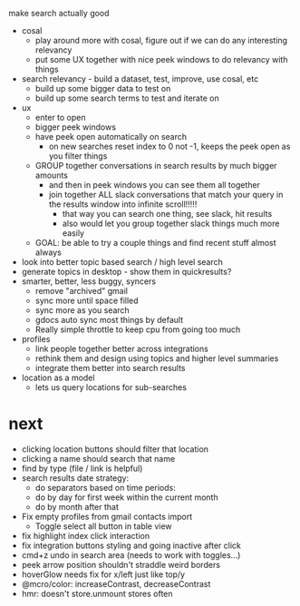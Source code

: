 make search actually good

- cosal
  - play around more with cosal, figure out if we can do any interesting relevancy
  - put some UX together with nice peek windows to do relevancy with things
- search relevancy - build a dataset, test, improve, use cosal, etc
  - build up some bigger data to test on
  - build up some search terms to test and iterate on
- ux
  - enter to open
  - bigger peek windows
  - have peek open automatically on search
    - on new searches reset index to 0 not -1, keeps the peek open as you filter things
  - GROUP together conversations in search results by much bigger amounts
    - and then in peek windows you can see them all together
    - join together ALL slack conversations that match your query in the results window into infinite scroll!!!!!
      - that way you can search one thing, see slack, hit results
      - also would let you group together slack things much more easily
  - GOAL: be able to try a couple things and find recent stuff almost always
- look into better topic based search / high level search
- generate topics in desktop - show them in quickresults?
- smarter, better, less buggy, syncers
  - remove "archived" gmail
  - sync more until space filled
  - sync more as you search
  - gdocs auto sync most things by default
  - Really simple throttle to keep cpu from going too much
- profiles
  - link people together better across integrations
  - rethink them and design using topics and higher level summaries
  - integrate them better into search results
- location as a model
  - lets us query locations for sub-searches

# next

- clicking location buttons should filter that location
- clicking a name should search that name
- find by type (file / link is helpful)
- search results date strategy:
  - do separators based on time periods:
  - do by day for first week within the current month
  - do by month after that
- Fix empty profiles from gmail contacts import
  - Toggle select all button in table view
- fix highlight index click interaction
- fix integration buttons styling and going inactive after click
- cmd+z undo in search area (needs to work with toggles...)
- peek arrow position shouldn't straddle weird borders
- hoverGlow needs fix for x/left just like top/y
- @mcro/color: increaseContrast, decreaseContrast
- hmr: doesn't store.unmount stores often

